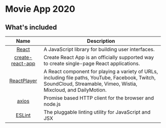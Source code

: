 # Movie App 2020

## What's included

|               Name               | Description                                        |
| :------------------------------: | -------------------------------------------------- |
| [React](https://ko.reactjs.org/) | A JavaScript library for building user interfaces. |
| [create-react-app](https://create-react-app.dev/docs/getting-started/) | Create React App is an officially supported way to create single-page React applications. |
| [ReactPlayer](https://www.npmjs.com/package/react-player) | A React component for playing a variety of URLs, including file paths, YouTube, Facebook, Twitch, SoundCloud, Streamable, Vimeo, Wistia, Mixcloud, and DailyMotion. |
| [axios](https://joshua1988.github.io/vue-camp/vue/axios.html) | Promise based HTTP client for the browser and node.js|
| [ESLint](http://eslint.org/) | The pluggable linting utility for JavaScript and JSX |
